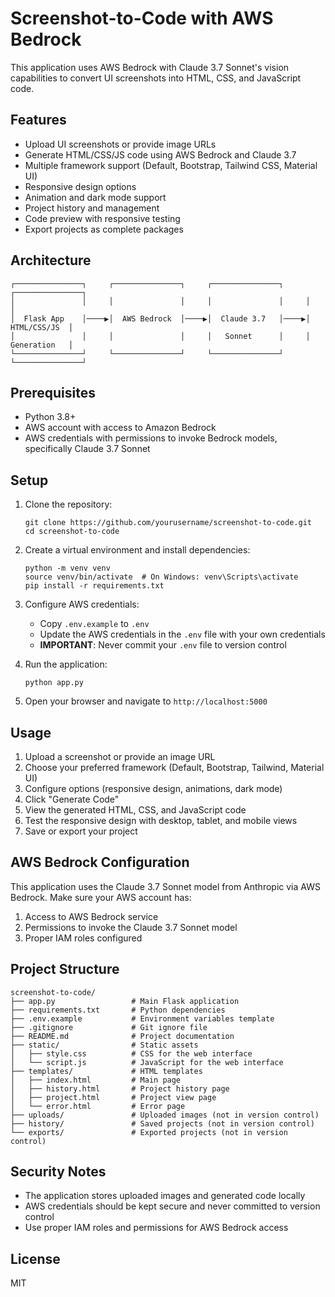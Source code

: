 # Screenshot-to-Code with AWS Bedrock

This application uses AWS Bedrock with Claude 3.7 Sonnet's vision capabilities to convert UI screenshots into HTML, CSS, and JavaScript code.

## Features

- Upload UI screenshots or provide image URLs
- Generate HTML/CSS/JS code using AWS Bedrock and Claude 3.7
- Multiple framework support (Default, Bootstrap, Tailwind CSS, Material UI)
- Responsive design options
- Animation and dark mode support
- Project history and management
- Code preview with responsive testing
- Export projects as complete packages

## Architecture

```
┌───────────────┐     ┌───────────────┐     ┌───────────────┐     ┌───────────────┐
│               │     │               │     │               │     │               │
│  Flask App    │────▶│  AWS Bedrock  │────▶│  Claude 3.7   │────▶│  HTML/CSS/JS  │
│               │     │               │     │   Sonnet      │     │  Generation   │
└───────────────┘     └───────────────┘     └───────────────┘     └───────────────┘
```

## Prerequisites

- Python 3.8+
- AWS account with access to Amazon Bedrock
- AWS credentials with permissions to invoke Bedrock models, specifically Claude 3.7 Sonnet

## Setup

1. Clone the repository:
   ```
   git clone https://github.com/yourusername/screenshot-to-code.git
   cd screenshot-to-code
   ```

2. Create a virtual environment and install dependencies:
   ```
   python -m venv venv
   source venv/bin/activate  # On Windows: venv\Scripts\activate
   pip install -r requirements.txt
   ```

3. Configure AWS credentials:
   - Copy `.env.example` to `.env`
   - Update the AWS credentials in the `.env` file with your own credentials
   - **IMPORTANT**: Never commit your `.env` file to version control

4. Run the application:
   ```
   python app.py
   ```

5. Open your browser and navigate to `http://localhost:5000`

## Usage

1. Upload a screenshot or provide an image URL
2. Choose your preferred framework (Default, Bootstrap, Tailwind, Material UI)
3. Configure options (responsive design, animations, dark mode)
4. Click "Generate Code"
5. View the generated HTML, CSS, and JavaScript code
6. Test the responsive design with desktop, tablet, and mobile views
7. Save or export your project

## AWS Bedrock Configuration

This application uses the Claude 3.7 Sonnet model from Anthropic via AWS Bedrock. Make sure your AWS account has:

1. Access to AWS Bedrock service
2. Permissions to invoke the Claude 3.7 Sonnet model
3. Proper IAM roles configured

## Project Structure

```
screenshot-to-code/
├── app.py                 # Main Flask application
├── requirements.txt       # Python dependencies
├── .env.example           # Environment variables template
├── .gitignore             # Git ignore file
├── README.md              # Project documentation
├── static/                # Static assets
│   ├── style.css          # CSS for the web interface
│   └── script.js          # JavaScript for the web interface
├── templates/             # HTML templates
│   ├── index.html         # Main page
│   ├── history.html       # Project history page
│   ├── project.html       # Project view page
│   └── error.html         # Error page
├── uploads/               # Uploaded images (not in version control)
├── history/               # Saved projects (not in version control)
└── exports/               # Exported projects (not in version control)
```

## Security Notes

- The application stores uploaded images and generated code locally
- AWS credentials should be kept secure and never committed to version control
- Use proper IAM roles and permissions for AWS Bedrock access

## License

MIT
